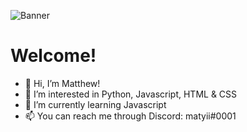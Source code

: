 ![Banner](banner.gif)

# Welcome!

- 👋 Hi, I’m Matthew!
- 👀 I’m interested in Python, Javascript, HTML & CSS
- 🌱 I’m currently learning Javascript
- 📫 You can reach me through Discord: matyii#0001
